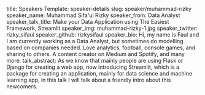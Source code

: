 title: Speakers
Template: speaker-details
slug: speaker/muhammad-rizky
speaker_name: Muhammad Sifa'ul Rizky
speaker_from: Data Analyst
speaker_talk_title: Make your Data Application using The Easiest Framework, Streamlit
speaker_img: muhammad-rizky-1.jpg
speaker_twitter: rizky_sifaul
speaker_github: rizkysifaul
speaker_bio: Hi, my name is Faul and I am currently working as a Data Analyst, but sometimes do modelling based on companies needed. Love analytics, football, console games, and sharing to others. A content creator on Medium and Spotify, and many more.
talk_abstract: As we know that mainly people are using Flask or Django for creating a web app, now introducing Streamlit, which is a package for creating an application, mainly for data science and machine learning app, in this talk I will talk about a friendly intro about this newcomers.
